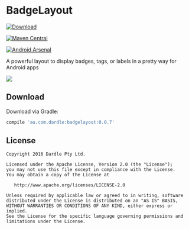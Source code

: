 BadgeLayout
=======
[ ![Download](https://api.bintray.com/packages/luxiliu/maven/BadgeLayout/images/download.svg) ](https://bintray.com/luxiliu/maven/BadgeLayout/_latestVersion)

[![Maven Central](https://maven-badges.herokuapp.com/maven-central/au.com.dardle/badgelayout/badge.svg)](https://maven-badges.herokuapp.com/maven-central/au.com.darlde/badgelayout)

[![Android Arsenal](https://img.shields.io/badge/Android%20Arsenal-BadgeLayout-brightgreen.svg?style=flat)](http://android-arsenal.com/details/1/4713)


A powerful layout to display badges, tags, or labels in a pretty way for Android apps

![](https://cloud.githubusercontent.com/assets/22950288/20654442/6f769cae-b56d-11e6-9c46-a2d1e410e1ce.png)

Download
--------

Download via Gradle:
```groovy
compile 'au.com.dardle:badgelayout:0.0.7'
```


License
--------

    Copyright 2016 Dardle Pty Ltd.

    Licensed under the Apache License, Version 2.0 (the "License");
    you may not use this file except in compliance with the License.
    You may obtain a copy of the License at

       http://www.apache.org/licenses/LICENSE-2.0

    Unless required by applicable law or agreed to in writing, software
    distributed under the License is distributed on an "AS IS" BASIS,
    WITHOUT WARRANTIES OR CONDITIONS OF ANY KIND, either express or implied.
    See the License for the specific language governing permissions and
    limitations under the License.


 [1]: https://search.maven.org/remote_content?g=au.com.dardle&a=badgelayout&v=LATEST

